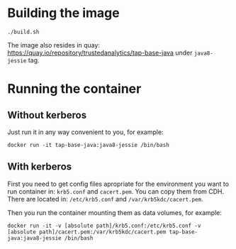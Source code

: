 # Building the image
```./build.sh```

The image also resides in quay: https://quay.io/repository/trustedanalytics/tap-base-java under `java8-jessie` tag.

# Running the container
## Without kerberos
Just run it in any way convenient to you, for example:
```
docker run -it tap-base-java:java8-jessie /bin/bash
```

## With kerberos
First you need to get config files apropriate for the environment you want to run container in: `krb5.conf` and `cacert.pem`.
You can copy them from CDH. There are located in: `/etc/krb5.conf` and `/var/krb5kdc/cacert.pem`.

Then you run the container mounting them as data volumes, for example:
```
docker run -it -v [absolute path]/krb5.conf:/etc/krb5.conf -v [absolute path]/cacert.pem:/var/krb5kdc/cacert.pem tap-base-java:java8-jessie /bin/bash
```
